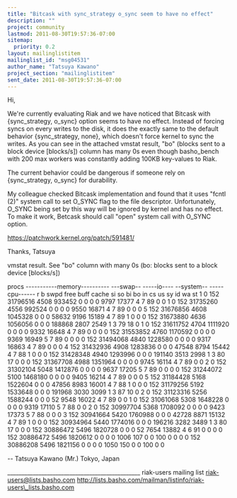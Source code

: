 ```yaml
---
title: "Bitcask with sync_strategy o_sync seem to have no effect"
description: ""
project: community
lastmod: 2011-08-30T19:57:36-07:00
sitemap:
  priority: 0.2
layout: mailinglistitem
mailinglist_id: "msg04531"
author_name: "Tatsuya Kawano"
project_section: "mailinglistitem"
sent_date: 2011-08-30T19:57:36-07:00
---
```




Hi,

We're currently evaluating Riak and we have noticed that Bitcask with 
{sync\_strategy, o\_sync} option seems to have no effect. Instead of forcing 
syncs on every writes to the disk, it does the exactly same to the default 
behavior {sync\_strategy, none}, which doesn't force kernel to sync the writes. 
As you can see in the attached vmstat result, "bo" (blocks sent to a block 
device [blocks/s]) column has many 0s even though basho\_bench with 200 max 
workers was constantly adding 100KB key-values to Riak.

The current behavior could be dangerous if someone rely on {sync\_strategy, 
o\_sync} for durability.

My colleague checked Bitcask implementation and found that it uses "fcntl (2)" 
system call to set O\_SYNC flag to the file descriptor. Unfortunately, O\_SYNC 
being set by this way will be ignored by kernel and has no effect. To make it 
work, Betcask should call "open" system call with O\_SYNC option.

https://patchwork.kernel.org/patch/591481/

Thanks,
Tatsuya


vmstat result. See "bo" column with many 0s (bo: blocks sent to a block device 
[blocks/s])

procs -----------memory---------- ---swap-- -----io---- --system-- 
-----cpu------
r b swpd free buff cache si so bi bo in cs us sy id wa st
1 0 152 31796516 4508 933452 0 0 0 0 9797 17377 4 7 89 0 
 0
1 0 152 31735260 4556 992524 0 0 0 0 9550 16871 4 7 89 0 
 0
0 5 152 31676856 4608 1045328 0 0 0 58632 9196 15189 4 7 89 
1 0
0 0 152 31673880 4636 1056056 0 0 0 188868 2807 2549 1 3 79 
18 0
1 0 152 31611752 4704 1111920 0 0 0 0 9332 16648 4 7 89 
0 0
0 0 152 31553852 4760 1170592 0 0 0 0 9369 16949 5 7 89 
0 0
0 0 152 31494068 4840 1228580 0 0 0 0 9317 16863 4 7 89 
0 0
0 4 152 31432936 4908 1283836 0 0 0 47548 8794 15442 4 7 88 
1 0
0 0 152 31428348 4940 1293996 0 0 0 191140 3513 2998 1 3 80 
17 0
0 0 152 31367708 4988 1351964 0 0 0 0 9745 16114 4 7 89 
0 0
2 0 152 31302104 5048 1412876 0 0 0 0 9637 17205 5 7 89 
0 0
0 0 152 31244072 5100 1468180 0 0 0 0 9405 16214 4 7 89 
0 0
0 5 152 31184428 5168 1522604 0 0 0 47856 8983 16001 4 7 88 
1 0
0 0 152 31179256 5192 1533648 0 0 0 191968 3030 3099 1 3 87 
10 0
2 0 152 31123316 5256 1588244 0 0 0 52 9548 16022 4 7 89 
0 0
1 0 152 31061068 5308 1648228 0 0 0 0 9319 17110 5 7 88 
0 0
2 0 152 30997704 5368 1708092 0 0 0 0 9423 17373 5 7 88 
0 0
0 3 152 30941664 5420 1760988 0 0 0 42728 8871 15132 4 7 89 
1 0
0 0 152 30934964 5440 1774016 0 0 0 196216 3282 3489 1 3 80 
17 0
0 0 152 30886472 5496 1820728 0 0 0 52 7654 13882 4 6 91 
0 0
0 0 152 30886472 5496 1820612 0 0 0 0 1006 107 0 0 100 
0 0
0 0 152 30886208 5496 1821156 0 0 0 0 1050 150 0 0 100 
0 0

--
Tatsuya Kawano (Mr.)
Tokyo, Japan


\_\_\_\_\_\_\_\_\_\_\_\_\_\_\_\_\_\_\_\_\_\_\_\_\_\_\_\_\_\_\_\_\_\_\_\_\_\_\_\_\_\_\_\_\_\_\_
riak-users mailing list
riak-users@lists.basho.com
http://lists.basho.com/mailman/listinfo/riak-users\_lists.basho.com

